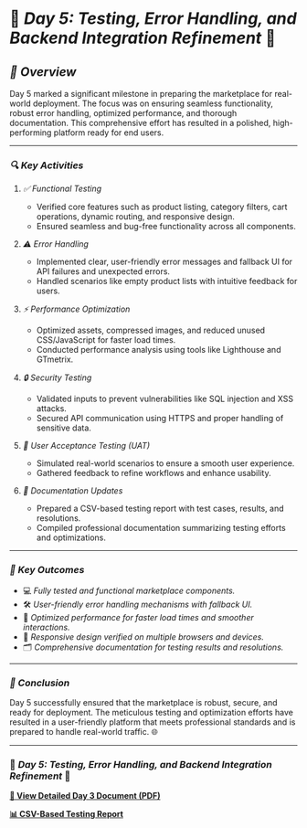 # 🌟 *Day 5: Testing, Error Handling, and Backend Integration Refinement* 🌟

## *🚀 Overview*

Day 5 marked a significant milestone in preparing the marketplace for real-world deployment. The focus was on ensuring seamless functionality, robust error handling, optimized performance, and thorough documentation. This comprehensive effort has resulted in a polished, high-performing platform ready for end users. 

---

### *🔍 Key Activities*

1. *✅ Functional Testing*
   - Verified core features such as product listing, category filters, cart operations, dynamic routing, and responsive design.
   - Ensured seamless and bug-free functionality across all components.

2. *⚠ Error Handling*
   - Implemented clear, user-friendly error messages and fallback UI for API failures and unexpected errors.
   - Handled scenarios like empty product lists with intuitive feedback for users.

3. *⚡ Performance Optimization*
   - Optimized assets, compressed images, and reduced unused CSS/JavaScript for faster load times.
   - Conducted performance analysis using tools like Lighthouse and GTmetrix.

4. *🔒 Security Testing*
   - Validated inputs to prevent vulnerabilities like SQL injection and XSS attacks.
   - Secured API communication using HTTPS and proper handling of sensitive data.

5. *👥 User Acceptance Testing (UAT)*
   - Simulated real-world scenarios to ensure a smooth user experience.
   - Gathered feedback to refine workflows and enhance usability.

6. *📝 Documentation Updates*
   - Prepared a CSV-based testing report with test cases, results, and resolutions.
   - Compiled professional documentation summarizing testing efforts and optimizations.

---

### *🌟 Key Outcomes*
- 💻 *Fully tested and functional marketplace components.*
- 🛠 *User-friendly error handling mechanisms with fallback UI.*
- 🚀 *Optimized performance for faster load times and smoother interactions.*
- 📱 *Responsive design verified on multiple browsers and devices.*
- 🗂 *Comprehensive documentation for testing results and resolutions.*

---

### *🎯 Conclusion*
Day 5 successfully ensured that the marketplace is robust, secure, and ready for deployment. The meticulous testing and optimization efforts have resulted in a user-friendly platform that meets professional standards and is prepared to handle real-world traffic. 🌐

---

### 🌟 *Day 5: Testing, Error Handling, and Backend Integration Refinement* 🌟

[**📄 View Detailed Day 3 Document (PDF)**](https://github.com/muhammadmubashir72/Marketplace_Builder_Hackathon_Task_2025/blob/master/Day5_Testing_Error_Handling_and_Backend_Integration_Refinement/Day5_Testing_Error_Handling_and_Backend_Integration_Refinement.pdf)

[**📊 CSV-Based Testing Report**](https://github.com/muhammadmubashir72/Marketplace_Builder_Hackathon_Task_2025/blob/master/Day5_Testing_Error_Handling_and_Backend_Integration_Refinement/Testing_Report_Bandagecsv.csv)